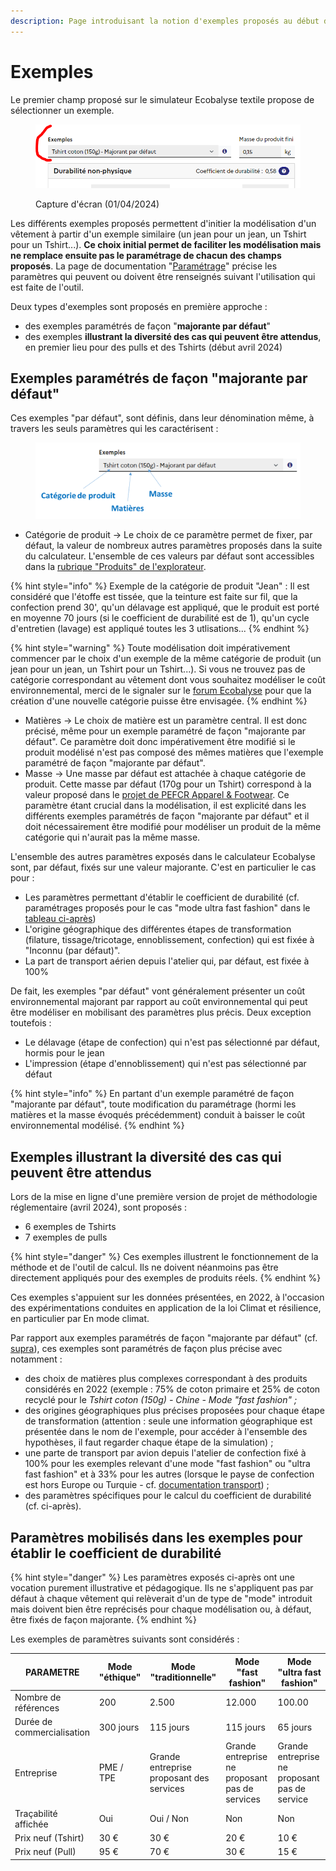 ```yaml
---
description: Page introduisant la notion d'exemples proposés au début du simulateur
---
```


# Exemples

Le premier champ proposé sur le simulateur Ecobalyse textile propose de sélectionner un exemple.

<figure><img src="../.gitbook/assets/image (295).png" alt=""><figcaption><p>Capture d'écran (01/04/2024)</p></figcaption></figure>

Les différents exemples proposés permettent d'initier la modélisation d'un vêtement à partir d'un exemple similaire (un jean pour un jean, un Tshirt pour un Tshirt...). **Ce choix initial permet de faciliter les modélisation mais ne remplace ensuite pas le paramétrage de chacun des champs proposés**. La page de documentation "[Paramétrage](https://app.gitbook.com/o/-MMQU-ngAOgQAqCm4mf3/s/-MexpTrvmqKNzuVtxdad/\~/changes/887/textile/parametrage)" précise les paramètres qui peuvent ou doivent être renseignés suivant l'utilisation qui est faite de l'outil.

Deux types d'exemples sont proposés en première approche :

* des exemples paramétrés de façon "**majorante par défaut**"
* des exemples **illustrant la diversité des cas qui peuvent être attendus**, en premier lieu pour des pulls et des Tshirts (début avril 2024)

## Exemples paramétrés de façon "majorante par défaut"

Ces exemples "par défaut", sont définis, dans leur dénomination même, à travers les seuls paramètres qui les caractérisent :

<figure><img src="../.gitbook/assets/image (296).png" alt=""><figcaption></figcaption></figure>

* Catégorie de produit -> Le choix de ce paramètre permet de fixer, par défaut, la valeur de nombreux autres paramètres proposés dans la suite du calculateur. L'ensemble de ces valeurs par défaut sont accessibles dans la [rubrique "Produits" de l'explorateur](https://ecobalyse-v2.osc-fr1.scalingo.io/#/explore/textile/products).

{% hint style="info" %}
Exemple de la catégorie de produit "Jean" : Il est considéré que l'étoffe est tissée, que la teinture est faite sur fil, que la confection prend 30', qu'un délavage est appliqué, que le produit est porté en moyenne 70 jours (si le coefficient de durabilité est de 1), qu'un cycle d'entretien (lavage) est appliqué toutes les 3 utlisations...
{% endhint %}

{% hint style="warning" %}
Toute modélisation doit impérativement commencer par le choix d'un exemple de la même catégorie de produit (un jean pour un jean, un Tshirt pour un Tshirt...). Si vous ne trouvez pas de catégorie correspondant au vêtement dont vous souhaitez modéliser le coût environnemental, merci de le signaler sur le [forum Ecobalyse](https://chat.ecobalyse.fr/) pour que la création d'une nouvelle catégorie puisse être envisagée.
{% endhint %}

* Matières -> Le choix de matière est un paramètre central. Il est donc précisé, même pour un exemple paramétré de façon "majorante par défaut". Ce paramètre doit donc impérativement être modifié si le produit modélisé n'est pas composé des mêmes matières que l'exemple paramétré de façon "majorante par défaut".
* Masse -> Une masse par défaut est attachée à chaque catégorie de produit. Cette masse par défaut (170g pour un Tshirt) correspond à la valeur proposé dans le [projet de PEFCR Apparel & Footwear](https://pefapparelandfootwear.eu/). Ce paramètre étant crucial dans la modélisation, il est explicité dans les différents exemples paramétrés de façon "majorante par défaut" et il doit nécessairement être modifié pour modéliser un produit de la même catégorie qui n'aurait pas la même masse.

L'ensemble des autres paramètres exposés dans le calculateur Ecobalyse sont, par défaut, fixés sur une valeur majorante. C'est en particulier le cas pour :

* Les paramètres permettant d'établir le coefficient de durabilité (cf. paramétrages proposés pour le cas "mode ultra fast fashion" dans le [tableau ci-après](exemples.md#parametres-mobilises-dans-les-exemples-pour-etablir-le-coefficient-de-durabilite))
* L'origine géographique des différentes étapes de transformation (filature, tissage/tricotage, ennoblissement, confection) qui est fixée à "Inconnu (par défaut)".
* La part de transport aérien depuis l'atelier qui, par défaut, est fixée à 100%

De fait, les exemples "par défaut" vont généralement présenter un coût environnemental majorant par rapport au coût environnemental qui peut être modéliser en mobilisant des paramètres plus précis. Deux exception toutefois :

* Le délavage (étape de confection) qui n'est pas sélectionné par défaut, hormis pour le jean
* L'impression (étape d'ennoblissement) qui n'est pas sélectionné par défaut

{% hint style="info" %}
En partant d'un exemple paramétré de façon "majorante par défaut", toute modification du paramétrage (hormi les matières et la masse évoqués précédemment) conduit à baisser le coût environnemental modélisé.
{% endhint %}

## Exemples **illustrant la diversité des cas qui peuvent être attendus**

Lors de la mise en ligne d'une première version de projet de méthodologie réglementaire (avril 2024), sont proposés :

* 6 exemples de Tshirts
* 7 exemples de pulls

{% hint style="danger" %}
Ces exemples illustrent le fonctionnement de la méthode et de l'outil de calcul. Ils ne doivent néanmoins pas être directement appliqués pour des exemples de produits réels.
{% endhint %}

Ces exemples s'appuient sur les données présentées, en 2022, à l'occasion des expérimentations conduites en application de la loi Climat et résilience, en particulier par En mode climat.

Par rapport aux exemples paramétrés de façon "majorante par défaut" (cf. [supra](exemples.md#exemples-parametres-de-facon-majorante-par-defaut)), ces exemples sont paramétrés de façon plus précise avec notamment :

* des choix de matières plus complexes correspondant à des produits considérés en 2022 (exemple : 75% de coton primaire et 25% de coton recyclé pour le _Tshirt coton (150g) - Chine - Mode "fast fashion" ;_
* des origines géographiques plus précises proposées pour chaque étape de transformation (attention : seule une information géographique est présentée dans le nom de l'exemple, pour accéder à l'ensemble des hypothèses, il faut regarder chaque étape de la simulation) ;
* une parte de transport par avion depuis l'atelier de confection fixé à 100% pour les exemples relevant d'une mode "fast fashion" ou "ultra fast fashion" et à 33% pour les autres (lorsque le payse de confection est hors Europe ou Turquie - cf. [documentation transport](https://fabrique-numerique.gitbook.io/ecobalyse/textile/cycle-de-vie-des-produits-textiles/transport)) ;
* des paramètres spécifiques pour le calcul du coefficient de durabilité (cf. ci-après).

## Paramètres mobilisés dans les exemples pour établir le coefficient de durabilité

{% hint style="danger" %}
Les paramètres exposés ci-après ont une vocation purement illustrative et pédagogique. Ils ne s'appliquent pas par défaut à chaque vêtement qui relèverait d'un de type de "mode" introduit mais doivent bien être reprécisés pour chaque modélisation ou, à défaut, être fixés de façon majorante.
{% endhint %}

Les exemples de paramètres suivants sont considérés :

| PARAMETRE                  | Mode "éthique" | Mode "traditionnelle"                    | Mode "fast fashion"                            | Mode "ultra fast fashion"                     |
| -------------------------- | -------------- | ---------------------------------------- | ---------------------------------------------- | --------------------------------------------- |
| Nombre de références       | 200            | 2.500                                    | 12.000                                         | 100.00                                        |
| Durée de commercialisation | 300 jours      | 115 jours                                | 115 jours                                      | 65 jours                                      |
| Entreprise                 | PME / TPE      | Grande entreprise proposant des services | Grande entreprise ne proposant pas de services | Grande entreprise ne proposant pas de service |
| Traçabilité affichée       | Oui            | Oui / Non                                | Non                                            | Non                                           |
| Prix neuf (Tshirt)         | 30 €           | 30 €                                     | 20 €                                           | 10 €                                          |
| Prix neuf (Pull)           | 95 €           | 70 €                                     | 30 €                                           | 15 €                                          |
